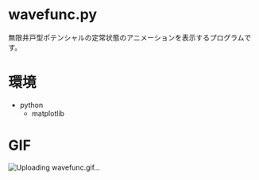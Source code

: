# wavefunc.py
無限井戸型ポテンシャルの定常状態のアニメーションを表示するプログラムです。

# 環境
+ python
  + matplotlib

# GIF

![Uploading wavefunc.gif…]()

